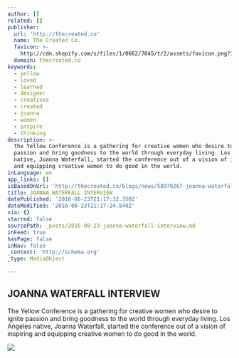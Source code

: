 ```yaml
---
author: []
related: []
publisher:
  url: 'http://thecreated.co'
  name: The Created Co.
  favicon: >-
    http://cdn.shopify.com/s/files/1/0662/7045/t/2/assets/favicon.png?12914394296892168340
  domain: thecreated.co
keywords:
  - yellow
  - loved
  - learned
  - designer
  - creatives
  - created
  - joanna
  - women
  - inspire
  - thinking
description: >-
  The Yellow Conference is a gathering for creative women who desire to ignite
  passion and bring goodness to the world through everyday living. Los Angeles
  native, Joanna Waterfall, started the conference out of a vision of inspiring
  and equipping creative women to do good in the world.
inLanguage: en
app_links: []
isBasedOnUrl: 'http://thecreated.co/blogs/news/58979267-joanna-waterfall-interview'
title: JOANNA WATERFALL INTERVIEW
datePublished: '2016-08-23T21:17:32.350Z'
dateModified: '2016-08-23T21:17:24.840Z'
via: {}
starred: false
sourcePath: _posts/2016-08-23-joanna-waterfall-interview.md
inFeed: true
hasPage: false
inNav: false
_context: 'http://schema.org'
_type: MediaObject

---
```

<article style=""><h1>JOANNA WATERFALL INTERVIEW</h1><p>The Yellow Conference is a gathering for creative women who desire to ignite passion and bring goodness to the world through everyday living. Los Angeles native, Joanna Waterfall, started the conference out of a vision of inspiring and equipping creative women to do good in the world.</p><img src="http://cdn.shopify.com/s/files/1/0662/7045/files/unnamed_1_1024x1024.jpg?5793554563010361241" /></article>
